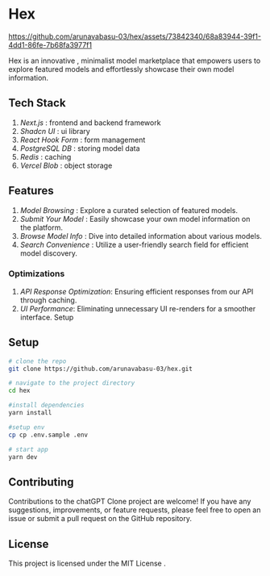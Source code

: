 # **Hex**

https://github.com/arunavabasu-03/hex/assets/73842340/68a83944-39f1-4dd1-86fe-7b68fa3977f1

Hex is an innovative , minimalist model marketplace that empowers users to explore featured models and effortlessly showcase their own model information.

## **Tech Stack**

1. _Next.js_ : frontend and backend framework
2. _Shadcn UI_ : ui library 
3. _React Hook Form_ : form management
4. _PostgreSQL DB_ : storing model data 
5. _Redis_ : caching
6. _Vercel Blob_ : object storage

## Features

1. _Model Browsing_ : Explore a curated selection of featured models.
2. _Submit Your Model_ : Easily showcase your own model information on the platform.
3. _Browse Model Info_ : Dive into detailed information about various models.
4. _Search Convenience_ : Utilize a user-friendly search field for efficient model discovery.

### Optimizations

1. _API Response Optimization_: Ensuring  efficient responses from our API through caching.
2. _UI Performance_: Eliminating unnecessary UI re-renders for a smoother interface.
Setup

## **Setup**

```bash 
# clone the repo 
git clone https://github.com/arunavabasu-03/hex.git

# navigate to the project directory
cd hex 

#install dependencies
yarn install 

#setup env 
cp cp .env.sample .env

# start app
yarn dev
```

## Contributing

Contributions to the chatGPT Clone project are welcome! If you have any suggestions, improvements, or feature requests, please feel free to open an issue or submit a pull request on the GitHub repository.


## License

This project is licensed under the MIT License .
